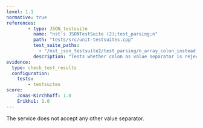 ```yaml
---
level: 1.1
normative: true
references:
        - type: JSON_testsuite
          name: "nst's JSONTestSuite (2);test_parsing;n"
          path: "tests/src/unit-testsuites.cpp"
          test_suite_paths:
            - "/nst_json_testsuite2/test_parsing/n_array_colon_instead_of_comma.json"
          description: "Tests whether colon as value separator is rejected."
evidence:
  type: check_test_results
  configuration:
    tests: 
        - testsuites
score:
    Jonas-Kirchhoff: 1.0
    Erikhu1: 1.0
---
```


The service does not accept any other value separator.